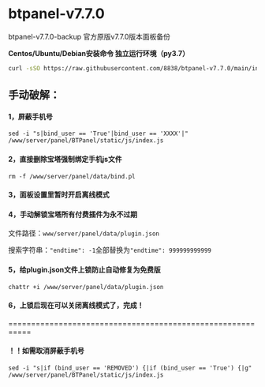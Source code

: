 # btpanel-v7.7.0
btpanel-v7.7.0-backup  官方原版v7.7.0版本面板备份

**Centos/Ubuntu/Debian安装命令 独立运行环境（py3.7）**

```Bash
curl -sSO https://raw.githubusercontent.com/8838/btpanel-v7.7.0/main/install/install_panel.sh && bash install_panel.sh
```

## 手动破解：

#### 1，屏蔽手机号

```
sed -i "s|bind_user == 'True'|bind_user == 'XXXX'|" /www/server/panel/BTPanel/static/js/index.js
```

#### 2，直接删除宝塔强制绑定手机js文件

```
rm -f /www/server/panel/data/bind.pl
```

#### 3，面板设置里暂时开启离线模式

#### 4，手动解锁宝塔所有付费插件为永不过期

文件路径：`www/server/panel/data/plugin.json`

搜索字符串：`"endtime": -1`全部替换为`"endtime": 999999999999`

#### 5，给plugin.json文件上锁防止自动修复为免费版

```
chattr +i /www/server/panel/data/plugin.json
```

#### 6，上锁后现在可以关闭离线模式了，完成！

===========================================================

#### ！！如需取消屏蔽手机号
```
sed -i "s|if (bind_user == 'REMOVED') {|if (bind_user == 'True') {|g" /www/server/panel/BTPanel/static/js/index.js
```
